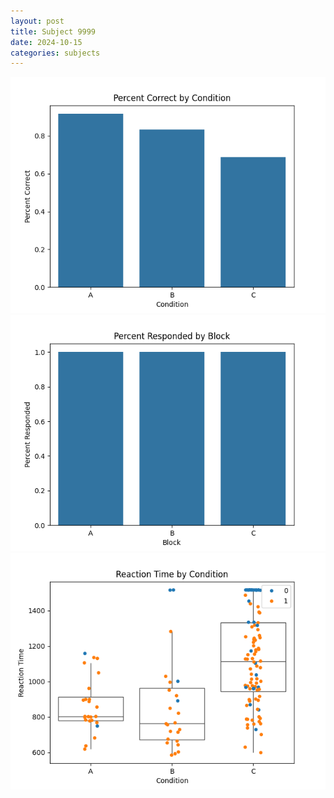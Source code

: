 ```yaml
---
layout: post
title: Subject 9999
date: 2024-10-15
categories: subjects
---
```


![](data/9999/run-4/9999_ATS_percent_correct.png)
![](data/9999/run-4/9999_ATS_percent_responded.png)
![](data/9999/run-4/9999_ATS_rt.png)
